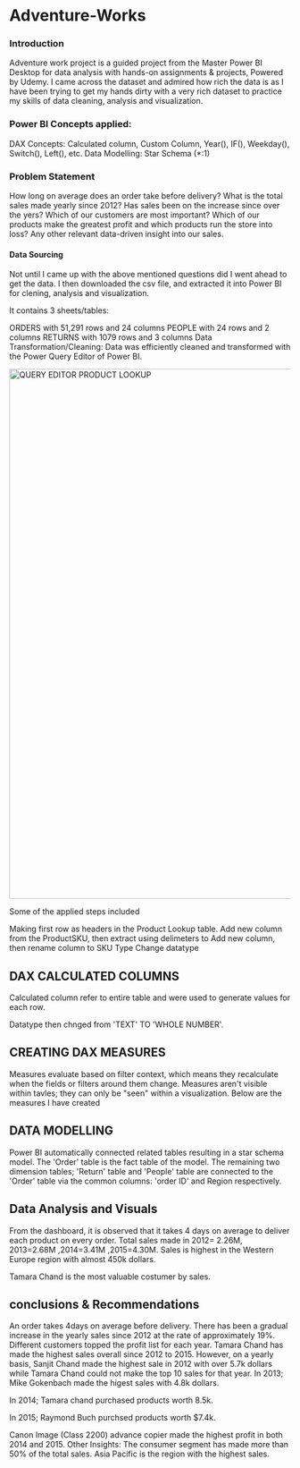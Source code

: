 # Adventure-Works

### Introduction

Adventure work project is a guided project from the Master Power BI Desktop for data analysis with hands-on assignments & projects, Powered by Udemy. I came across the dataset and admired how rich the data is as I have been trying to get my hands dirty with a very rich dataset to practice my skills of data cleaning, analysis and visualization.

### Power BI Concepts applied:

DAX Concepts: Calculated column, Custom Column, Year(), IF(), Weekday(), Switch(), Left(), etc.
Data Modelling: Star Schema (*:1)

### Problem Statement
How long on average does an order take before delivery?
What is the total sales made yearly since 2012? Has sales been on the increase since over the yers?
Which of our customers are most important?
Which of our products make the greatest profit and which products run the store into loss?
Any other relevant data-driven insight into our sales.

#### Data Sourcing
Not until I came up with the above mentioned questions did I went ahead to get the data. I then downloaded the csv file, and extracted it into Power BI for clening, analysis and visualization.

It contains 3 sheets/tables:

ORDERS with 51,291 rows and 24 columns
PEOPLE with 24 rows and 2 columns
RETURNS with 1079 rows and 3 columns
Data Transformation/Cleaning:
Data was efficiently cleaned and transformed with the Power Query Editor of Power BI.

<img width="948" alt="QUERY EDITOR PRODUCT LOOKUP" src="https://github.com/mrdimejisam/Adventure-Works/assets/111657348/490c5e33-741c-4117-8166-5281609d17ab">

Some of the applied steps included

Making first row as headers in the Product Lookup table.
Add new column from the ProductSKU, then extract using delimeters to Add new column, then rename column to SKU Type 
Change datatype

## DAX CALCULATED COLUMNS

Calculated column refer to entire table and were used to generate values for each row.

Datatype then chnged from 'TEXT' TO 'WHOLE NUMBER'.



## CREATING DAX MEASURES

Measures evaluate based on filter context, which means they recalculate when the fields or filters around them change. Measures aren't visible within tavles; they can only be "seen" within a visualization. 
Below are the measures I have created


## DATA MODELLING

Power BI automatically connected related tables resulting in a star schema model. The 'Order' table is the fact table of the model. The remaining two dimension tables; 'Return' table and 'People' table are connected to the 'Order' table via the common columns: 'order ID' and Region respectively. 

## Data Analysis and Visuals


From the dashboard, it is observed that it takes 4 days on average to deliver each product on every order.
Total sales made in 2012= 2.26M, 2013=2.68M ,2014=3.41M ,2015=4.30M.
Sales is highest in the Western Europe region with almost 450k dollars.


Tamara Chand is the most valuable costumer by sales.

## conclusions & Recommendations

An order takes 4days on average before delivery.
There has been a gradual increase in the yearly sales since 2012 at the rate of approximately 19%.
Different customers topped the profit list for each year.
Tamara Chand has made the highest sales overall since 2012 to 2015. However, on a yearly basis, Sanjit Chand made the highest sale in 2012 with over 5.7k dollars while Tamara Chand could not make the top 10 sales for that year.
In 2013; Mike Gokenbach made the higest sales with 4.8k dollars.

In 2014; Tamara chand purchased products worth 8.5k.

In 2015; Raymond Buch purchsed products worth $7.4k.

Canon Image (Class 2200) advance copier made the highest profit in both 2014 and 2015. Other Insights:
The consumer segment has made more than 50% of the total sales.
Asia Pacific is the region with the highest sales.
